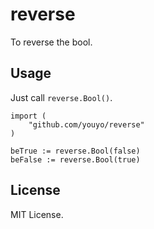 # reverse

To reverse the bool.

## Usage

Just call `reverse.Bool()`.

```
import (
	"github.com/youyo/reverse"
)

beTrue := reverse.Bool(false)
beFalse := reverse.Bool(true)
```

## License

MIT License.
